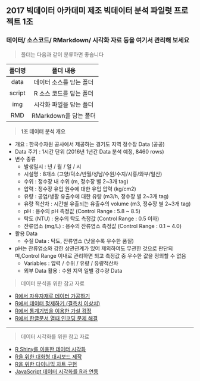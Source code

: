 ## 2017 빅데이터 아카데미 제조 빅데이터 분석 파일럿 프로젝트 1조

### 데이터/ 소스코드/ RMarkdown/ 시각화 자료 등을 여기서 관리해 보세요  


> 폴더는 다음과 같이 분류하면 좋습니다


|<center>폴더명</center>|<center>폴더 내용</center>|
|:------------:|:--------------------------------------:|
|data|데이터 소스를 담는 폴더|
|script|R 소스 코드를 담는 폴더|
|img|시각화 파일을 담는 폴더|
|RMD|RMarkdown을 담는 폴더|

> **1조 데이터 분석 개요**

* 개요 : 한국수자원 공사에서 제공하는 경기도 지역 정수장 Data (공공)
* Data 주기 : 1시간 단위 (2016년 1년간 Data 분석 예정, 8460 rows)
* 변수 종류
  + 발생일시 : 년 / 월 / 일 / 시
  + 시설명 : 8개소 (고양/덕소/반월/성남/수원/수지/시흥/와부/일산)
  + 수위 : 정수장 내 수위 (m, 정수장 별 2~3개 tag)
  + 압력 : 정수장 유입 원수에 대한 유입 압력 (kg/cm2)
  + 유량 : 공업/생활 유출수에 대한 유량 (m3/h, 정수장 별 2~3개 tag)
  + 유량 적산차 : 시간별 유출되는 유출수의 volume (m3, 정수장 별 2~3개 tag)
  + pH : 용수의 pH 측정값 (Control Range : 5.8 ~ 8.5)
  + 탁도 (NTU) : 용수의 탁도 측정값 (Control Range : 0.5 이하)
  + 잔류염소 (mg/L) : 용수의 잔류염소 측정값 (Control Range : 0.1 ~ 4.0)
* 활용 Data
  + 수질 Data : 탁도, 잔류염소 (낮을수록 우수한 품질)
* pH는 잔류염소와 강한 상관관계가 있어 제외하여도 무관한 것으로 판단되며,Control Range 이내로 관리하면 되고 측정값 중 우수한 값을 정의할 수 없음  
  + Variables : 압력 / 수위 / 유량 / 유량적산차
  + 외부 Data 활용 : 수원 지역 일별 강수량 Data
  

> 데이터 분석을 위한 참고 자료
- [R에서 자유자재로 데이터 가공하기](http://rpubs.com/jmhome/R_data_wrangling)
- [R에서 데이터 정제하기 (결측치,이상치)](http://rpubs.com/jmhome/R_data_processing)
- [R에서 통계기법을 이용한 가설 검정](http://rpubs.com/jmhome/StatisticalAnalysis)
- [R에서 한글문서 열때 인코딩 문제 해결](http://philogrammer.com/2017-03-15/encoding)

***

> 데이터 시각화를 위한 참고 자료
- [R Shiny를 이용한 데이터 시각화](https://rstudio.github.io/shinydashboard/index.html)
- [R을 위한 대화형 대시보드 제작](http://rmarkdown.rstudio.com/flexdashboard/)
- [R을 위한 다이나믹 차트 구현](http://rstudio.github.io/crosstalk/)
- [JavaScript 데이터 시각화를 R과 연동](http://www.htmlwidgets.org/)



